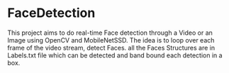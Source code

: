 # FaceDetection
This project aims to do real-time Face detection through a Video or an Image using OpenCV and MobileNetSSD. The idea is to loop over each frame of the video stream, detect Faces. all the Faces Structures are in Labels.txt file which can be detected and band bound each detection in a box.
